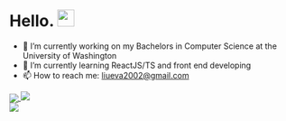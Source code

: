# Hello. <img src="https://raw.githubusercontent.com/MartinHeinz/MartinHeinz/master/wave.gif" width="30px">

<!--
**evaliu2002/evaliu2002** is a ✨ _special_ ✨ repository because its `README.md` (this file) appears on your GitHub profile.
-->

<!-- Here are some ideas to get you started:
 -->
 
- 🔭 I’m currently working on my Bachelors in Computer Science at the University of Washington
- 🌱 I’m currently learning ReactJS/TS and front end developing
- 📫 How to reach me: liueva2002@gmail.com

<a href="https://github.com/anuraghazra/github-readme-stats">
  <img align="center" src="https://github-readme-stats.vercel.app/api/top-langs/?username=evaliu2002&theme=radical" />
</a> 
<a href="https://github.com/anuraghazra/github-readme-stats">
  <img align"center" src="https://github-readme-stats.vercel.app/api/pin/?username=evaliu2002&repo=pastPortfolioWork" />
 </a>
<br>
<a href="https://github.com/anuraghazra/convoychat">
  <img align="center" src="https://github-readme-stats.vercel.app/api?username=evaliu2002&layout=compact&count_private=true&show_icons=true&theme=radical" />
</a>
